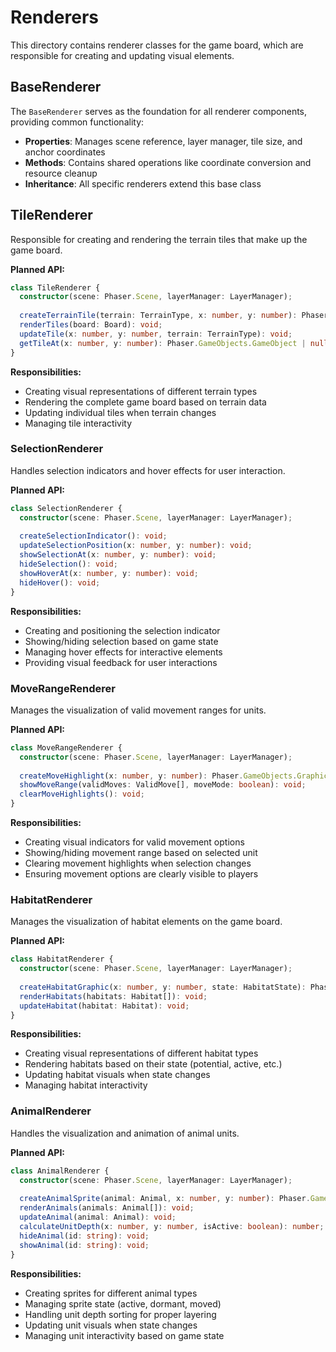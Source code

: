 # Renderers

This directory contains renderer classes for the game board, which are responsible for creating and updating visual elements.

## BaseRenderer

The `BaseRenderer` serves as the foundation for all renderer components, providing common functionality:

- **Properties**: Manages scene reference, layer manager, tile size, and anchor coordinates
- **Methods**: Contains shared operations like coordinate conversion and resource cleanup
- **Inheritance**: All specific renderers extend this base class

## TileRenderer

Responsible for creating and rendering the terrain tiles that make up the game board.

**Planned API:**
```typescript
class TileRenderer {
  constructor(scene: Phaser.Scene, layerManager: LayerManager);
  
  createTerrainTile(terrain: TerrainType, x: number, y: number): Phaser.GameObjects.GameObject;
  renderTiles(board: Board): void;
  updateTile(x: number, y: number, terrain: TerrainType): void;
  getTileAt(x: number, y: number): Phaser.GameObjects.GameObject | null;
}
```

**Responsibilities:**
- Creating visual representations of different terrain types
- Rendering the complete game board based on terrain data
- Updating individual tiles when terrain changes
- Managing tile interactivity

### SelectionRenderer

Handles selection indicators and hover effects for user interaction.

**Planned API:**
```typescript
class SelectionRenderer {
  constructor(scene: Phaser.Scene, layerManager: LayerManager);
  
  createSelectionIndicator(): void;
  updateSelectionPosition(x: number, y: number): void;
  showSelectionAt(x: number, y: number): void;
  hideSelection(): void;
  showHoverAt(x: number, y: number): void;
  hideHover(): void;
}
```

**Responsibilities:**
- Creating and positioning the selection indicator
- Showing/hiding selection based on game state
- Managing hover effects for interactive elements
- Providing visual feedback for user interactions

### MoveRangeRenderer

Manages the visualization of valid movement ranges for units.

**Planned API:**
```typescript
class MoveRangeRenderer {
  constructor(scene: Phaser.Scene, layerManager: LayerManager);
  
  createMoveHighlight(x: number, y: number): Phaser.GameObjects.Graphics;
  showMoveRange(validMoves: ValidMove[], moveMode: boolean): void;
  clearMoveHighlights(): void;
}
```

**Responsibilities:**
- Creating visual indicators for valid movement options
- Showing/hiding movement range based on selected unit
- Clearing movement highlights when selection changes
- Ensuring movement options are clearly visible to players

### HabitatRenderer

Manages the visualization of habitat elements on the game board.

**Planned API:**
```typescript
class HabitatRenderer {
  constructor(scene: Phaser.Scene, layerManager: LayerManager);
  
  createHabitatGraphic(x: number, y: number, state: HabitatState): Phaser.GameObjects.Graphics;
  renderHabitats(habitats: Habitat[]): void;
  updateHabitat(habitat: Habitat): void;
}
```

**Responsibilities:**
- Creating visual representations of different habitat types
- Rendering habitats based on their state (potential, active, etc.)
- Updating habitat visuals when state changes
- Managing habitat interactivity

### AnimalRenderer

Handles the visualization and animation of animal units.

**Planned API:**
```typescript
class AnimalRenderer {
  constructor(scene: Phaser.Scene, layerManager: LayerManager);
  
  createAnimalSprite(animal: Animal, x: number, y: number): Phaser.GameObjects.Sprite;
  renderAnimals(animals: Animal[]): void;
  updateAnimal(animal: Animal): void;
  calculateUnitDepth(x: number, y: number, isActive: boolean): number;
  hideAnimal(id: string): void;
  showAnimal(id: string): void;
}
```

**Responsibilities:**
- Creating sprites for different animal types
- Managing sprite state (active, dormant, moved)
- Handling unit depth sorting for proper layering
- Updating unit visuals when state changes
- Managing unit interactivity based on game state 